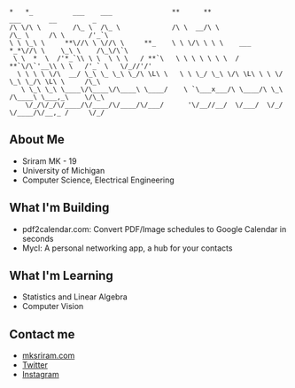```ascii
*   *_          ___    ___               **      **                 ___       __         _             
/\ \/\ \        /\_ \  /\_ \             /\ \  __/\ \               /\_ \     /\ \      /'_`\           
\ \ \_\ \     **\//\ \ \//\ \     **_    \ \ \/\ \ \ \    ___   *_*\//\ \    \_\ \    /\_\/\`\         
 \ \  *  \  /'*_`\\ \ \  \ \ \   / **`\   \ \ \ \ \ \ \  / **`\/\`'__\\ \ \   /'_` \   \/_//'/'         
  \ \ \ \ \/\  __/ \_\ \_ \_\ \_/\ \L\ \   \ \ \_/ \_\ \/\ \L\ \ \ \/  \_\ \_/\ \L\ \     /\_\          
   \ \_\ \_\ \____\/\____\/\____\ \____/    \ `\___x___/\ \____/\ \_\  /\____\ \___,_\    \/\_\         
    \/_/\/_/\/____/\/____/\/____/\/___/      '\/__//__/  \/___/  \/_/  \/____/\/__,_ /     \/_/         
```

## About Me
- Sriram MK - 19
- University of Michigan
- Computer Science, Electrical Engineering

## What I'm Building
- pdf2calendar.com: Convert PDF/Image schedules to Google Calendar in seconds
- Mycl: A personal networking app, a hub for your contacts

## What I'm Learning
- Statistics and Linear Algebra
- Computer Vision

## Contact me
- [mksriram.com](https://www.mksriram.com)
- [Twitter](https://x.com/mk_sriram6)
- [Instagram](https://instagram.com/themksriram)
